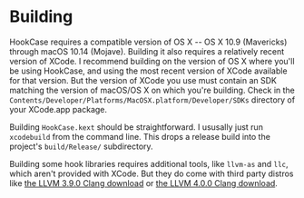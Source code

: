 # Building

HookCase requires a compatible version of OS X -- OS X 10.9
(Mavericks) through macOS 10.14 (Mojave).  Building it also requires a
relatively recent version of XCode.  I recommend building on the
version of OS X where you'll be using HookCase, and using the most
recent version of XCode available for that version.  But the version
of XCode you use must contain an SDK matching the version of macOS/OS
X on which you're building.  Check in the
`Contents/Developer/Platforms/MacOSX.platform/Developer/SDKs`
directory of your XCode.app package.

Building `HookCase.kext` should be straightforward.  I ususally just
run `xcodebuild` from the command line.  This drops a release build
into the project's `build/Release/` subdirectory.

Building some hook libraries requires additional tools, like `llvm-as`
and `llc`, which aren't provided with XCode.  But they do come with
third party distros like
[the LLVM 3.9.0 Clang download](http://releases.llvm.org/3.9.0/clang+llvm-3.9.0-x86_64-apple-darwin.tar.xz) or
[the LLVM 4.0.0 Clang download](http://releases.llvm.org/4.0.0/clang+llvm-4.0.0-x86_64-apple-darwin.tar.xz).
